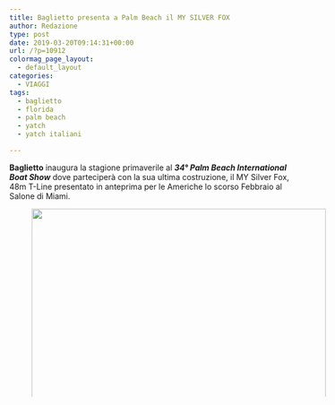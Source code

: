 ```yaml
---
title: Baglietto presenta a Palm Beach il MY SILVER FOX
author: Redazione
type: post
date: 2019-03-20T09:14:31+00:00
url: /?p=10912
colormag_page_layout:
  - default_layout
categories:
  - VIAGGI
tags:
  - baglietto
  - florida
  - palm beach
  - yatch
  - yatch italiani

---
```

**Baglietto** inaugura la stagione primaverile al **_34° Palm Beach International Boat Show_** dove parteciperà con la sua ultima costruzione, il MY Silver Fox,  48m T-Line presentato in anteprima per le Americhe lo scorso Febbraio al Salone di Miami.

<figure id="attachment_10913" aria-describedby="caption-attachment-10913" style="width: 525px" class="wp-caption alignleft"><img decoding="async" loading="lazy" class="wp-image-10913 " src="https://progressonline.it/wp-content/uploads/2019/03/MY-Silver-Fox-48m-1024x682.jpg" alt="" width="525" height="350" /><figcaption id="caption-attachment-10913" class="wp-caption-text">MY Silver Fox-48m</figcaption></figure>

“_Crediamo molto nel potenziale del mercato americano dove abbiamo anche aperto una sede, a Fort Lauderdale, e l’ottima accoglienza che la nostra imbarcazione ha ricevuto in occasione del suo gran debutto allo scorso Miami Yacht Show ci conferma che la strada intrapresa, che passa attraverso innovazione e qualità, è quella giusta_” commenta **Michele Gavino**, CEO di Baglietto.

Prua tradizionale a bulbo e linee morbide e sinuose che ripercorrono gli stilemi della tradizione Baglietto firmata **_Francesco Paszkowski Design_** sono le principali caratteristiche di  **Silver Fox,** che racchiude nei volumi interni e nella vivibilità delle aree esterne i suoi punti di forza. Il progetto può infatti contare, al suo interno, su **_350 mq di aree abitabili,_** mentre gli esterni evidenziano spazi unici come il **_ponte sole_** di 140mq  dedicati alla convivialità: qui trovano spazio anche una grande **_piscina_** con prendisole a poppa, un’area pranzo centrale ed un’ampia zona prendisole a prua.

Per gli **interni**, l’Interior Design Baglietto ha disegnato una barca dal gusto moderno e raffinato, caldo ed accogliente. Colori giocati su essenze chiare del noce nazionale e richiami in color oro e ottoni bronzati riscaldano gli ambienti, rischiarati anche dal parquet in noce canaletto che caratterizza le zone giorno. Colori neutri, tessuti soft touch ed essenze naturali contribuiscono a creare una sensazione di sobria eleganza, in linea con la personalità di **Baglietto**.

Design e artigianalità italiani, riconoscibili in tutto il mondo, massima attenzione al cliente e qualità manifatturiera, si uniscono a tecnologia e prestazioni all’avanguardia per un cantiere dall’assetto totalmente ridefinito e orientato al futuro, capace di garantire una produzione media annua di 3/4 nuove imbarcazioni. Ad oggi gli yacht in costruzione presso il moderno cantiere di La Spezia sono 5: un 43m Fast Line HT, un 55m firmato Francesco Paszkowski Design previsto per il 2019, un 54m ed un 40m, entrambi disegnati da Horacio Bozzo per gli esterni con interni rispettivamente di Hot Lab e Achille Salvagni, entrambi in consegna nel 2020.
